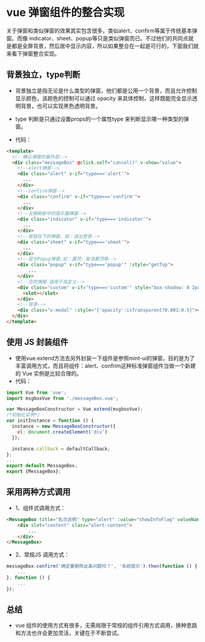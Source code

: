 # vue 弹窗组件的整合实现 #
关于弹窗和类似弹窗的效果其实包含很多，类似alert、confirm等属于传统基本弹窗。而像 indicator、sheet、popup等只是类似弹窗而已。不过他们的共同点就是都是全屏背景，然后居中显示内容，所以如果整合在一起是可行的，下面我们就来看下弹窗整合实现。

## 背景独立，type判断
* 背景独立是指无论是什么类型的弹窗，他们都是公用一个背景，而且允许控制显示颜色，该颜色的控制可以通过 opacity 来具体控制，这样既能完全显示透明背景，也可以实现黑色透明背景。
* type 判断是只通过设置props的一个属性type 来判断显示哪一种类型的弹窗。

* 代码：

```html
<template>
  <!--确认弹窗的最外层-->
  <div class="messageBox" @click.self="cancel()" v-show="value">
    <!--alert弹窗-->
    <div class="alert" v-if="type==='alert'">
      ...
    </div>
    <!--confirm弹窗-->
    <div class="confirm" v-if="type==='confirm'">
      ...
    </div>
    <!--全屏刷新中的指示器弹窗-->
    <div class="indicator" v-if="type==='indicator'">
      ...
    </div>
    <!--按钮在下的弹窗，如：退出登录-->
    <div class="sheet" v-if="type==='sheet'">
      ...
    </div>
    <!--显示Popup弹窗,如：置顶，取消置顶等-->
    <div class="popup" v-if="type==='popup'" :style="getTop">
        ...      
    </div>
    <!--空的弹窗-适用于自定义-->
    <div class="custom" v-if="type==='custom'" style="box-shadow: 0 2px 8px 0 rgba(0,0,0,0.18);">
      <slot></slot>
    </div>
    <!--背景-->
    <div class="v-modal" :style="{'opacity':isTransparent?0.001:0.5}"></div>
  </div>
</template>
```

## 使用 JS 封装组件
* 使用vue.extend方法去另外封装一下组件是参照mint-ui的弹窗，目的是为了丰富调用方式，而且将组件：alert、confrim这种标准弹窗组件当做一个新建的 Vue 实例是比较合理的。
* 代码：

```js
import Vue from 'vue';
import msgboxVue from './messageBox.vue';

var MessageBoxConstructor = Vue.extend(msgboxVue);
/*初始化实例*/
var initInstance = function () {
  instance = new MessageBoxConstructor({
    el: document.createElement('div')
  });

  instance.callback = defaultCallback;
};
...
export default MessageBox;
export {MessageBox};
```

## 采用两种方式调用
* 1、组件式调用方式：

```html
<MessageBox title="名次说明" type="alert" :value="showInfoFlag" valueName="showInfoFlag">
    <div slot="content" class="alert-content">
        ...
    </div>
</MessageBox>
```
* 2、常规JS 调用方式：

```js
messageBox.confirm('确定要删除此条问题吗？', '系统提示').then(function () {
    ...
}, function () {
    ...
});
```

## 总结
* vue 组件的使用方式有很多，无需局限于常规的组件引用方式调用，换种思路和方法也许会更加灵活，关键在于不断尝试。


